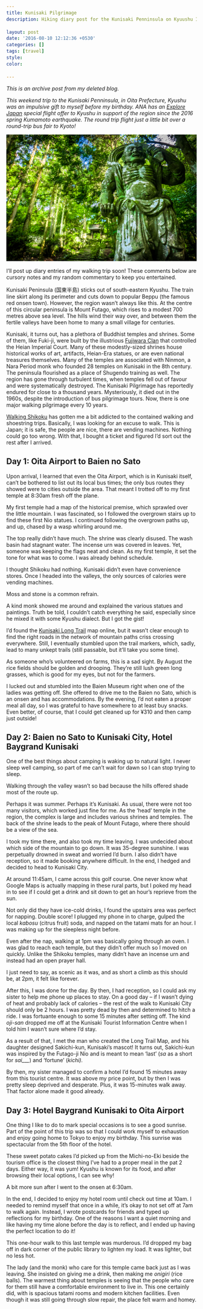 ```yaml
---
title: Kunisaki Pilgrimage
description: Hiking diary post for the Kunisaki Penninsula on Kyuushu Island in Japan.

layout: post
date: '2016-08-10 12:12:36 +0530'
categories: []
tags: [travel]
style: 
color: 
    
---
```


*This is an archive post from my deleted blog.*

_This weekend trip to the Kunisaki Penninsula, in Oita Prefecture, Kyushu was an impulsive gift to myself before my birthday. ANA has an [Explore Japan](http://www.ana.co.jp/wws/us/e/wws_common/promotions/share/experience_jp/) special flight offer to Kyushu in support of the region since the 2016 spring Kumamoto earthquake. The round trip flight just a little bit over a round-trip bus fair to Kyoto!_

![Kunisaki Futago-ji Niomon stone statues covered in moss in a green forest by Athena Lam](https://raw.githubusercontent.com/shenchingtou/shenchingtou.github.io/master/assets/images/blog/athena-lam-kunisaki-1110296.jpg)

I’ll post up diary entries of my walking trip soon! These comments below are cursory notes and my random commentary to keep you entertained.

Kunisaki Peninsula (国東半島) sticks out of south-eastern Kyushu. The train line skirt along its perimeter and cuts down to popular Beppu (the famous red onsen town). However, the region wasn’t always like this. At the centre of this circular peninsula is Mount Futago, which rises to a modest 700 metres above sea level. The hills wind their way over, and between them the fertile valleys have been home to many a small village for centuries.

Kunisaki, it turns out, has a plethora of Buddhist temples and shrines. Some of them, like Fuki-ji, were built by the illustrious [Fujiwara Clan](https://en.wikipedia.org/wiki/Fujiwara_clan) that controlled the Heian Imperial Court. Many of these modestly-sized shrines house historical works of art, artifacts, Heian-Era statues, or are even national treasures themselves. Many of the temples are associated with Ninmon, a Nara Period monk who founded 28 temples on Kunisaki in the 8th century. The peninsula flourished as a place of Shugendo training as well. The region has gone through turbulent times, when temples fell out of favour and were systematically destroyed. The Kunisaki Pilgrimage has reportedly endured for close to a thousand years. Mysteriously, it died out in the 1960s, despite the introduction of bus pilgrimage tours. Now, there is one major walking pilgrimage every 10 years.

[Walking Shikoku](http://thecupandtheroad.com/2016/07/16/shikoku-pilgrimage-a-henros-photo-essay/) has gotten me a bit addicted to the contained walking and shoestring trips. Basically, I was looking for an excuse to walk. This is Japan; it is safe, the people are nice, there are vending machines. Nothing could go too wrong. With that, I bought a ticket and figured I’d sort out the rest after I arrived.

## Day 1: Oita Airport to Baien no Sato

Upon arrival, I learned that even the Oita Airport, which is in Kunisaki itself, can’t be bothered to list out its local bus times; the only bus routes they showed were to cities outside the area. That meant I trotted off to my first temple at 8:30am fresh off the plane.

My first temple had a map of the historical premise, which sprawled over the little mountain. I was fascinated, so I followed the overgrown stairs up to find these first Nio statues. I continued following the overgrown paths up, and up, chased by a wasp whirling around me.

The top really didn’t have much. The shrine was clearly disused. The wash basin had stagnant water. The incense urn was covered in leaves. Yet, someone was keeping the flags neat and clean. As my first temple, it set the tone for what was to come. I was already behind schedule.

I thought Shikoku had nothing. Kunisaki didn’t even have convenience stores. Once I headed into the valleys, the only sources of calories were vending machines.

Moss and stone is a common refrain.

A kind monk showed me around and explained the various statues and paintings. Truth be told, I couldn’t catch everything he said, especially since he mixed it with some Kyushu dialect. But I got the gist!

I’d found the [Kunisaki Long Trail](http://www.kunisakihantou-trail.com/course/index.html) map online, but it wasn’t clear enough to find the right roads in the network of mountain paths criss crossing everywhere. Still, I eventually stumbled upon the trail markers, which, sadly, lead to many unkept trails (still passable, but it’ll take you some time).

As someone who’s volunteered on farms, this is a sad sight. By August the rice fields should be golden and drooping. They’re still lush green long grasses, which is good for my eyes, but not for the farmers.

I lucked out and stumbled into the Baien Museum right when one of the ladies was getting off. She offered to drive me to the Baien no Sato, which is an onsen and has accommodations. By the evening, I’d not eaten a proper meal all day, so I was grateful to have somewhere to at least buy snacks. Even better, of course, that I could get cleaned up for ¥310 and then camp just outside!

## Day 2: Baien no Sato to Kunisaki City, Hotel Baygrand Kunisaki

One of the best things about camping is waking up to natural light. I never sleep well camping, so part of me can’t wait for dawn so I can stop trying to sleep.

Walking through the valley wasn’t so bad because the hills offered shade most of the route up.

Perhaps it was summer. Perhaps it’s Kunisaki. As usual, there were not too many visitors, which worked just fine for me. As the ‘head’ temple in the region, the complex is large and includes various shrines and temples. The back of the shrine leads to the peak of Mount Futago, where there should be a view of the sea.

I took my time there, and also took my time leaving. I was undecided about which side of the mountain to go down. It was 35-degree sunshine. I was perpetually drowned in sweat and worried I’d burn. I also didn’t have reception, so it made booking anywhere difficult. In the end, I hedged and decided to head to Kunisaki City.

At around 11:45am, I came across this golf course. One never know what Google Maps is actually mapping in these rural parts, but I poked my head in to see if I could get a drink and sit down to get an hour’s reprieve from the sun.

Not only did they have ice-cold drinks, I found the upstairs area was perfect for napping. Double score! I plugged my phone in to charge, gulped the local _kabosu_ (citrus fruit) soda, and napped on the tatami mats for an hour. I was making up for the sleepless night before.

Even after the nap, walking at 1pm was basically going through an oven. I was glad to reach each temple, but they didn’t offer much so I moved on quickly. Unlike the Shikoku temples, many didn’t have an incense urn and instead had an open prayer hall.

I just need to say, as scenic as it was, and as short a climb as this should be, at 2pm, it felt like forever.

After this, I was done for the day. By then, I had reception, so I could ask my sister to help me phone up places to stay. On a good day – if I wasn’t dying of heat and probably lack of calories – the rest of the walk to Kunisaki City should only be 2 hours. I was pretty dead by then and determined to hitch a ride. I was fortuante enough to some 15 minutes after setting off. The kind _oji-san_ dropped me off at the Kunisaki Tourist Information Centre when I told him I wasn’t sure where I’d stay.

As a result of that, I met the man who created the Long Trail Map, and his daughter designed Sakichi-kun, Kunisaki’s mascot! It turns out, Sakichi-kun was inspired by the Futago-ji Nio and is meant to mean ‘last’ (_sa_ as a short for _sai\_\_\__) and ‘fortune’ (_kichi)._

By then, my sister managed to confirm a hotel I’d found 15 minutes away from this tourist centre. It was above my price point, but by then I was pretty sleep deprived and desperate. Plus, it was 15-minutes walk away. That factor alone made it good already.

## Day 3: Hotel Baygrand Kunisaki to Oita Airport

One thing I like to do to mark special occasions is to see a good sunrise. Part of the point of this trip was so that I could work myself to exhaustion and enjoy going home to Tokyo to enjoy my birthday. This sunrise was spectacular from the 5th floor of the hotel.

These sweet potato cakes I’d picked up from the Michi-no-Eki beside the tourism office is the closest thing I’ve had to a proper meal in the pat 2 days. Either way, it was yum! Kyushu is known for its food, and after browsing their local options, I can see why!

A bit more sun after I went to the onsen at 6:30am.

In the end, I decided to enjoy my hotel room until check out time at 10am. I needed to remind myself that once in a while, it’s okay to not set off at 7am to walk again. Instead, I wrote postcards for friends and typed up reflections for my birthday. One of the reasons I want a quiet morning and like having my time alone before the day is to reflect, and I ended up having the perfect location to do it!


This one-hour walk to this last temple was murderous. I’d dropped my bag off in dark corner of the public library to lighten my load. It was lighter, but no less hot.

The lady (and the monk) who care for this temple came back just as I was leaving. She insisted on giving me a drink, then making me _onigiri_ (rice balls). The warmest thing about temples is seeing that the people who care for them still have a comfortable environment to live in. This one certainly did, with is spacious tatami rooms and modern kitchen facilities. Even though it was still going through slow repair, the place felt warm and homey.